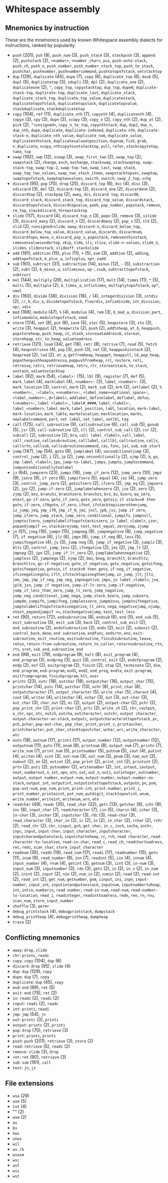# Whitespace assembly

<!-- Generated by tools/generate_assembly.jq; DO NOT EDIT. -->

## Mnemonics by instruction

These are the mnemonics used by known Whitespace assembly dialects for
instructions, ranked by popularity.

- `push` (201), `psh` (8), `push_num` (3), `push_stack` (3), `stackpush` (3), `append` (2), `pushstack` (2), `<number>`, `<number_char>`, `pus`, `push-onto-stack`, `push_ch`, `push_n`, `push_number`, `push_number_stack_top`, `push_to_stack`, `pushchar`, `pushnumber`, `pushnumbercommand`, `pushtotopofstack`, `setstacktop`
- `dup` (129), `duplicate` (45), `dupe` (7), `copy` (6), `duplicate_top` (6), `doub` (5), `dupl` (5), `duplicatetop` (3), `sdupli` (3), `dpl` (2), `duplicate_one` (2), `duplicateone` (2), `^`, `copy_top`, `copystacktop`, `dup_top`, `dupe0`, `duplicate-stack-top`, `duplicate-top`, `duplicate_last`, `duplicate_stack`, `duplicate_stack_top`, `duplicate_top_value`, `duplicatestack`, `duplicatetopofstack`, `duplicatetopstack`, `duplicatetopvalue`, `stackduplicate`, `stackduplicatetop`
- `copy` (104), `ref` (11), `duplicate_nth` (7), `copynth` (4), `duplicatenth` (4), `copyn` (3), `cpy` (3), `dupn` (3), `scopy` (3), `copy_n` (2), `copy_nth` (2), `dup_at` (2), `pick` (2), `^<unsigned>`, `copy_n_to_top`, `copynthstack`, `dup`, `dup2`, `dup_n`, `dup_nth`, `dupe`, `duplicate`, `duplicate-indexed`, `duplicate-nth`, `duplicate-stack-n`, `duplicate_nth_value`, `duplicate_num`, `duplicate_value`, `duplicatenthstack`, `duplicatevalueatposition`, `dupnum`, `fish`, `grab`, `n_duplicate`, `ncopy`, `nthcopytosetstacktop`, `pull`, `refer`, `stackcopytotop`, `take`, `top`
- `swap` (192), `swp` (12), `sswap` (3), `swap_first_two` (2), `swap_top` (2), `swapstack` (2), `change`, `exch`, `exchange`, `stackswap`, `stackswaptop`, `swap-stack-top`, `swap-top-2`, `swap-top-two`, `swap_last`, `swap_stack`, `swap_top_two_values`, `swap_two_stack_items`, `swapstacktopsec`, `swaptop`, `swaptopofstack`, `swaptoptwovalues`, `swicth`, `switch`, `swop_2_top`, `xchg`
- `discard` (95), `pop` (70), `drop` (25), `discard_top` (6), `dsc` (4), `disc` (3), `sdiscard` (3), `del` (2), `discard-top` (2), `discard_one` (2), `discardone` (2), `discardtop` (2), `stackpop` (2), `away`, `dis`, `discard top`, `discard0`, `discard_stack`, `discard_stack_top`, `discard_top_value`, `discardstack`, `discardtopofstack`, `discardtopvalue`, `peek`, `pop_number`, `popstack`, `remove`, `rm_top`, `stackdiscard`, `throwstacktop`
- `slide` (117), `discard` (4), `discard_top_n` (3), `popn` (3), `remove` (3), `sslide` (3), `discard_many` (2), `discard_n` (2), `discardmany` (2), `pop_x` (2), `sld` (2), `slid` (2), `<unsigned>slide`, `away`, `discard-n`, `discard_below_top`, `discard_below_top_value`, `discard_value`, `discardn`, `discardnum`, `discardtopn`, `move`, `n_discard`, `pop_n`, `popnstack`, `removenthinstack`, `removenvaluesundertop`, `skip`, `slde`, `sli`, `slice`, `slide-n-values`, `slide_n`, `sliden`, `slidenstack`, `slideoff`, `stackslide`
- `add` (191), `addition` (15), `plus` (11), `+` (5), `sum` (3), `addtion` (2), `adding`, `addtopofstack`, `b_plus_a`, `infixplus`, `op+`, `sadd`
- `sub` (161), `subtract` (31), `subtraction` (14), `minus` (12), `-` (5), `substraction` (2), `subt` (2), `b_minus_a`, `infixminus`, `op-`, `ssub`, `subtracttopofstack`, `subtruct`
- `mul` (144), `multiply` (28), `multiplication` (17), `mult` (14), `times` (11), `*` (5), `multi` (5), `multiple` (2), `b_times_a`, `infixtimes`, `multiplytopofstack`, `op*`, `smul`
- `div` (160), `divide` (38), `division` (16), `/` (4), `integerdivision` (3), `intdiv` (2), `//`, `b_div_a`, `dividetopofstack`, `floordiv`, `infixdivide`, `int_division`, `op/`, `sdiv`
- `mod` (168), `modulo` (47), `%` (4), `modulus` (4), `rem` (3), `b_mod_a`, `division_part`, `infixmodulo`, `modulotopofstack`, `smod`
- `store` (174), `set` (8), `put` (6), `save` (5), `stor` (5), `heapstore` (3), `sto` (3), `write` (3), `heapput` (2), `heapwrite` (2), `push` (2), `addtoheap`, `at_b`, `heappush`, `popstoreheap`, `push_heap`, `st`, `stash`, `storeaataddressb`, `storeat`, `storeheap`, `str`, `to_heap`, `valuetoadress`
- `retrieve` (121), `load` (34), `get` (16), `retr` (8), `retrive` (7), `read` (5), `fetch` (4), `heapretrieve` (4), `pop` (3), `push` (3), `ret` (3), `heappushinstack` (2), `heapread` (2), `lod` (2), `at_a`, `getfromheap`, `heapget`, `heappull`, `ld`, `pop_heap`, `popathenpushheapaddressa`, `poppushfromheap`, `rcl`, `restore`, `reti`, `retreive`, `retri`, `retrieveheap`, `retrv`, `rtr`, `storeatstack`, `to_stack`, `unstash`, `valuetostacktop`
- `label` (92), `mark` (54), `<label>:` (15), `lbl` (9), `register` (7), `def` (5), `mark_label` (4), `marklabel` (4), `<number>:` (3), `label_<number>:` (3), `mark_location` (3), `control_mark` (2), `mark_sub` (2), `mrk` (2), `setlabel` (2), `%<number>:`, `:<label>`, `<<number>>:`, `<label_name><optional_space>:`, `<label_number>:`, `@<label>`, `addlabel`, `definelabel`, `deflabel`, `defun`, `l<number>:`, `label <label>:`, `label#_####`, `label_<label>:`, `label_<number>`, `label_mark`, `label_position`, `labl`, `location`, `mark-label`, `mark-location`, `mark_lable`, `markalocation`, `marklocation`, `marks`, `newlabelcommand`, `part`, `set label`, `set_label`, `setlbl`, `tag`
- `call` (175), `call_subroutine` (9), `callsubroutine` (6), `call_sub` (5), `gosub` (5), `jsr` (3), `call-subroutine` (2), `cll` (2), `control_sub_call` (2), `csr` (2), `subcall` (2), `subroutine` (2), `bra`, `call label_<label>`, `call_label`, `call_routine`, `callasubroutine`, `calllabel`, `calllbl`, `callroutine`, `calls`, `callsrtn`, `callsub`, `callsubroutinecommand`, `cas`, `func`, `jal`, `sub`, `sub_start`
- `jump` (147), `jmp` (54), `goto` (9), `jumplabel` (4), `unconditionaljump` (3), `control_jump` (2), `j` (2), `jp` (2), `jump_unconditionally` (2), `ujmp` (2), `b`, `go`, `jmp label_<label>`, `jpu`, `jump-to-label`, `jumps`, `jumpto`, `jumptocommand`, `jumpunconditionallytoalabel`
- `jz` (64), `jumpzero` (23), `jumpz` (18), `jump_if_zero` (12), `jump_zero` (10), `jmpz` (9), `jzero` (9), `if zero` (6), `jumpifzero` (5), `equal` (4), `jez` (4), `jump-zero` (3), `control_jump_zero` (2), `gotoifzero` (2), `ifzero` (2), `jmp_eq` (2), `jmpzero` (2), `jpz` (2), `jump-if-zero` (2), `jumplabelwhenzero` (2), `jze` (2), `zero` (2), `zjmp` (2), `bez`, `branchz`, `branchzero`, `branchzs`, `brz`, `bz`, `bzero`, `eq_zero`, `etest`, `go-if-zero`, `goto_if_zero`, `goto_zero`, `gotoiz`, `if stack==0 then goto`, `if-zero`, `if0goto`, `if_zero`, `ifnot`, `ifstacktopiszerothenjump`, `iz_jump`, `jeq`, `jmp_if0`, `jmp_if_0`, `jmz`, `jnil`, `jp0`, `jsz`, `jump if zero`, `jump_ifzero`, `jump_stack`, `jump_zero_conditional`, `jumpifz`, `jumpnull`, `jumptoifzero`, `jumptolabeliftopofstackiszero`, `jz label_<label>`, `jzer`, `popandjumpif ==`, `stackzerojump`, `test`, `test_equal`, `zerojump`, `zjump`
- `jn` (51), `jneg` (16), `jumpn` (15), `jumpneg` (9), `jumpnegative` (8), `jump_negative` (7), `if negative` (6), `jlz` (6), `jmpn` (6), `jump_if_neg` (6), `less` (5), `jumpifnegative` (4), `js` (3), `jump-neg` (3), `jump_if_negative` (3), `jumplz` (3), `bltz` (2), `control_jump_less` (2), `ifnegative` (2), `jmi` (2), `jmp_lt` (2), `jmpneg` (2), `jpn` (2), `jump_if_lt_zero` (2), `jumplabelwhennegative` (2), `jumpless` (2), `jumpnega` (2), `njmp` (2), `bmi`, `bneg`, `branchlt`, `branchltz`, `branchltzs`, `go-if-negative`, `goto_if_negative`, `goto_negative`, `gotoifneg`, `gotoifnegative`, `gotoin`, `if stack<0 then goto`, `if-neg`, `if_negative`, `ifisnegativegoto`, `iflt`, `ifstacktopisnegthenjump`, `in_jump`, `jlt`, `jltz`, `jmn`, `jmp`, `jmp_if_neg`, `jmp_neg`, `jmpnegative`, `jmps`, `jn label_<label>`, `jne`, `jpl0`, `jsn`, `jump if negative`, `jump-if-lt-zero`, `jump-if-negative`, `jump_if_less_than_zero`, `jump_lt_zero`, `jump_nagative`, `jump_neg_conditional`, `jump_nega`, `jump_stack_bzero`, `jump_subzero`, `jumpde`, `jumpifn`, `jumpifneg`, `jumplesszero`, `jumpminus`, `jumptoifnegative`, `jumptolabeliftopofstackisnegative`, `lt_zero`, `nega`, `negativejump`, `njump`, `ntest`, `popandjumpif <=`, `stacknegativejump`, `test`, `test_less`
- `ret` (90), `return` (72), `endsubroutine` (8), `endsub` (6), `end` (5), `end_sub` (5), `exit_subroutine` (5), `exit_sub` (3), `back` (2), `control_sub_exit` (2), `end_subroutine` (2), `endofsubroutine` (2), `ends` (2), `exit` (2), `subexit` (2), `control_back`, `done`, `end subroutine`, `endfunc`, `endsrtn`, `ens`, `exit-subroutine`, `exit_routine`, `exitsubroutine`, `finishsubroutine`, `leave`, `retun`, `return-from-subroutine`, `return_to_caller`, `returnsubroutine`, `rtn`, `rts`, `sret`, `sub_end`, `subroutine_end`
- `end` (99), `exit` (79), `endprogram` (9), `halt` (8), `exit_program` (4), `end_program` (3), `endprog` (3), `quit` (3), `control_exit` (2), `endofprogram` (2), `endp` (2), `eof` (2), `exitprogram` (2), `finish` (2), `stop` (2), `terminate` (2), `die`, `end program`, `end-program`, `end1`, `end2`, `end_prog`, `endle`, `exit-program`, `exitfromprogram`, `finishprogram`, `hlt`, `over`
- `printc` (23), `outc` (18), `outchar` (18), `outputchar` (16), `output_char` (15), `printchar` (14), `putc` (14), `putchar` (13), `ochr` (8), `print_char` (8), `outputcharacter` (7), `output_character` (5), `write_char` (5), `charout` (4), `cout` (4), `writec` (4), `writechar` (4), `ochar` (3), `out` (3), `out-char` (3), `out_char` (3), `char_out` (2), `oc` (2), `output` (2), `output-char` (2), `pchr` (2), `pop_print_chr` (2), `print-char` (2), `prtc` (2), `write_ch` (2), `chr`, `coutput`, `o_chr`, `opc`, `otc`, `outch`, `outcha`, `outcharacter`, `outchr`, `output character`, `output-character-on-stack`, `outputc`, `outputcharacterattopofstack`, `pc`, `pch`, `pchar`, `pop-out-char`, `pop_char`, `print`, `print_c`, `printaschar`, `printcharacter`, `put_char`, `stacktopoutchar`, `wchar`, `wrc`, `write_character`, `wtc`
- `outn` (18), `outnum` (17), `printi` (17), `output_number` (12), `outputnumber` (12), `outputnum` (11), `putn` (11), `onum` (8), `printnum` (8), `output_num` (7), `printn` (7), `write_num` (7), `print_num` (5), `printnumber` (5), `putnum` (5), `iout` (4), `putint` (4), `writen` (4), `oint` (3), `out-num` (3), `out_num` (3), `pnum` (3), `num_out` (2), `numout` (2), `on` (2), `outint` (2), `pop_print` (2), `print_int` (2), `printint` (2), `prtn` (2), `puti` (2), `putnumber` (2), `writenumber` (2), `int`, `intout`, `ioutput`, `nout`, `numberout`, `o_int`, `opn`, `otn`, `out`, `out_n`, `outi`, `outinteger`, `outnumber`, `output`, `output number`, `output-num`, `output-number`, `output-number-on-stack`, `output_int`, `outputint`, `outputintattopofstack`, `outputn`, `pn`, `pnm`, `pop-out-num`, `pop_num`, `print`, `print-int`, `print-number`, `print_i`, `print_number`, `printasint`, `put_num`, `putdigit`, `stacktopoutint`, `wnum`, `write_number`, `writeint`, `writenum`, `wrn`, `wtn`
- `readchar` (49), `readc` (35), `read_char` (22), `getc` (13), `getchar` (9), `ichr` (9), `inc` (8), `input_char` (7), `readcharacter` (7), `cin` (5), `charin` (4), `ichar` (3), `in-char` (3), `inchar` (3), `inputchar` (3), `rdc` (3), `read-char` (3), `read_character` (3), `char_in` (2), `ic` (2), `in` (2), `in_char` (2), `rchar` (2), `rchr` (2), `read_chr` (2), `chr`, `cinput`, `gch`, `get_char`, `in_c`, `inch`, `incha`, `inchr`, `inpc`, `input`, `input-char`, `input_character`, `inputcharacter`, `inputcharandputonstack`, `inputchartoheap`, `rc`, `rch`, `read character`, `read-character-to-location`, `read-in-char`, `read_c`, `read_ch`, `readchartoadress`, `rec`, `redc`, `scan_char`, `store_input_character`
- `readnum` (35), `readn` (19), `read_num` (17), `readi` (17), `readnumber` (15), `getn` (11), `inum` (9), `read_number` (9), `inn` (7), `readint` (5), `iin` (4), `innum` (4), `input_number` (4), `rnum` (4), `getint` (3), `getnum` (3), `iint` (3), `in-num` (3), `input_num` (3), `inputnumber` (3), `rdn` (3), `geti` (2), `in` (2), `in_n` (2), `in_num` (2), `inint` (2), `input` (2), `nin` (2), `num_in` (2), `numin` (2), `read` (2), `read-int` (2), `read_int` (2), `get_num`, `getnumber`, `gnm`, `iinput`, `ini`, `inpn`, `input-number`, `input_int`, `inputintandputonstack`, `inputnum`, `inputnumbertoheap`, `int`, `intin`, `numberin`, `read number`, `read-in-num`, `read-num`, `read-number-to-location`, `read_i`, `readinteger`, `readinttoadress`, `redn`, `ren`, `rn`, `rnu`, `scan_num`, `store_input_number`
- `shuffle` (3), `permr`
- `debug_printstack` (4), `debugprintstack`, `dumpstack`
- `debug_printheap` (4), `debugprintheap`, `dumpheap`
- `trace` (2)

## Conflicting mnemonics

- `away`: `drop`, `slide`
- `chr`: `printc`, `readc`
- `copy`: `copy` (104), `dup` (6)
- `discard`: `drop` (95), `slide` (4)
- `dup`: `dup` (129), `copy`
- `dupe`: `dup` (7), `copy`
- `duplicate`: `dup` (45), `copy`
- `end`: `end` (99), `ret` (5)
- `exit`: `end` (79), `ret` (2)
- `in`: `readc` (2), `readi` (2)
- `input`: `readi` (2), `readc`
- `int`: `printi`, `readi`
- `jmp`: `jmp` (54), `jn`
- `out`: `printc` (3), `printi`
- `output`: `printc` (2), `printi`
- `pop`: `drop` (70), `retrieve` (3)
- `print`: `printc`, `printi`
- `push`: `push` (201), `retrieve` (3), `store` (2)
- `read`: `retrieve` (5), `readi` (2)
- `remove`: `slide` (3), `drop`
- `ret`: `ret` (90), `retrieve` (3)
- `sub`: `sub` (161), `call`
- `test`: `jn`, `jz`

## File extensions

- `wsa` (29)
- `asm` (5)
- `txt` (4)
- "" (2)
- `wsm` (2)
- `as`
- `bs`
- `hws`
- `unws`
- `wil`
- `ws.rb`
- `wsasm`
- `wsc`
- `wsf`
- `wss`
- `wst`
